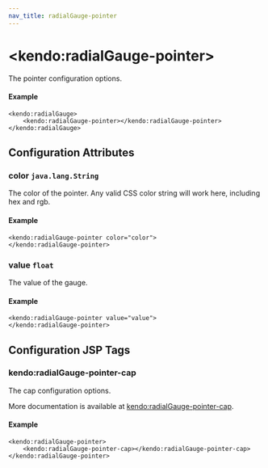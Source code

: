 ```yaml
---
nav_title: radialGauge-pointer
---
```


# \<kendo:radialGauge-pointer\>

The pointer configuration options.

#### Example
    <kendo:radialGauge>
        <kendo:radialGauge-pointer></kendo:radialGauge-pointer>
    </kendo:radialGauge>

## Configuration Attributes

### color `java.lang.String`

The color of the pointer.
Any valid CSS color string will work here, including hex and rgb.

#### Example
    <kendo:radialGauge-pointer color="color">
    </kendo:radialGauge-pointer>

### value `float`

The value of the gauge.

#### Example
    <kendo:radialGauge-pointer value="value">
    </kendo:radialGauge-pointer>


##  Configuration JSP Tags

### kendo:radialGauge-pointer-cap

The cap configuration options.

More documentation is available at [kendo:radialGauge-pointer-cap](/api/wrappers/jsp/radialgauge/pointer-cap).

#### Example

    <kendo:radialGauge-pointer>
        <kendo:radialGauge-pointer-cap></kendo:radialGauge-pointer-cap>
    </kendo:radialGauge-pointer>

